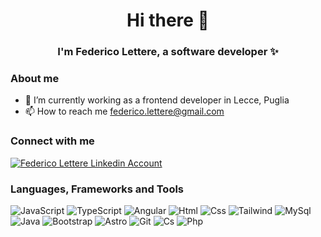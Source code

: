 <h1 align="center">Hi there 👋</h1>
<h3 align="center">I'm Federico Lettere, a software developer ✨</h3>

<h3 align="left">About me</h3>
<ul>
  <li>💼 I’m currently working as a frontend developer in Lecce, Puglia</li>
  <li>📫 How to reach me <a href="mailto:federico.lettere@gmail.com" target="_blank">federico.lettere@gmail.com</a></li>
  <!-- <li>🚀 My website <a href="https://cvfedericolettere.netlify.app" target="blank">https://cvfedericolettere.netlify.app</a></li> -->
</ul>

<h3 align="left">Connect with me</h3>
<p align="left">
  <a href="https://it.linkedin.com/in/federicolettere" target="_blank">
    <img align="center" src="https://img.shields.io/badge/LinkedIn-0077B5?style=for-the-badge&logo=linkedin&logoColor=white" alt="Federico Lettere Linkedin Account" />
  </a>
</p>

<h3 align="left">Languages, Frameworks and Tools</h3>
<p align="left">
  <img src="https://img.shields.io/badge/JavaScript-F7DF1E.svg?style=for-the-badge&logo=JavaScript&logoColor=black" alt="JavaScript">
  <img src="https://img.shields.io/badge/TypeScript-007ACC?style=for-the-badge&logo=typescript&logoColor=white" alt="TypeScript">
  <img src="https://img.shields.io/badge/Angular-DD0031?style=for-the-badge&logo=angular&logoColor=white" alt="Angular">
  <img src="https://img.shields.io/badge/HTML-239120?style=for-the-badge&logo=html5&logoColor=white" alt="Html">
  <img src="https://img.shields.io/badge/CSS-239120?&style=for-the-badge&logo=css3&logoColor=white" alt="Css">
  <img src="https://img.shields.io/badge/Tailwind_CSS-38B2AC?style=for-the-badge&logo=tailwind-css&logoColor=white" alt="Tailwind">
  <img src="https://img.shields.io/badge/MySQL-00000F?style=for-the-badge&logo=mysql&logoColor=white" alt="MySql">
  <img src="https://img.shields.io/badge/Java-ED8B00?style=for-the-badge&logo=openjdk&logoColor=white" alt="Java">
  <img src="https://img.shields.io/badge/Bootstrap-563D7C?style=for-the-badge&logo=bootstrap&logoColor=white" alt="Bootstrap">
  <img src="https://img.shields.io/badge/Astro-FF5D01.svg?style=for-the-badge&logo=astro&logoColor=white" alt="Astro">
  <img src="https://img.shields.io/badge/GIT-E44C30?style=for-the-badge&logo=git&logoColor=white" alt="Git">
  <img src="https://img.shields.io/badge/C%23-239120?style=for-the-badge&logo=c-sharp&logoColor=white" alt="Cs">
  <img src="https://img.shields.io/badge/PHP-777BB4?style=for-the-badge&logo=php&logoColor=white" alt="Php">
</p>

<!--
**flettere/flettere** is a ✨ _special_ ✨ repository because its `README.md` (this file) appears on your GitHub profile.

Here are some ideas to get you started:

- 🔭 I’m currently working on ...
- 🌱 I’m currently learning ...
- 👯 I’m looking to collaborate on ...
- 🤔 I’m looking for help with ...
- 💬 Ask me about ...
- 📫 How to reach me: ...
- 😄 Pronouns: ...
- ⚡ Fun fact: ...
-->
